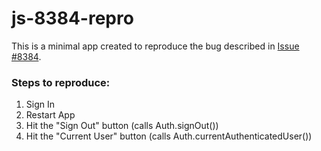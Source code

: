 # js-8384-repro

This is a minimal app created to reproduce the bug described in [Issue #8384](https://github.com/aws-amplify/amplify-js/issues/8384).

### Steps to reproduce:

1. Sign In
2. Restart App
3. Hit the "Sign Out" button (calls Auth.signOut())
4. Hit the "Current User" button (calls Auth.currentAuthenticatedUser())
